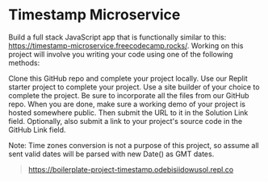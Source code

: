 # Timestamp Microservice
Build a full stack JavaScript app that is functionally similar to this: https://timestamp-microservice.freecodecamp.rocks/. Working on this project will involve you writing your code using one of the following methods:

Clone this GitHub repo and complete your project locally.
Use our Replit starter project to complete your project.
Use a site builder of your choice to complete the project. Be sure to incorporate all the files from our GitHub repo.
When you are done, make sure a working demo of your project is hosted somewhere public. Then submit the URL to it in the Solution Link field. Optionally, also submit a link to your project's source code in the GitHub Link field.

Note: Time zones conversion is not a purpose of this project, so assume all sent valid dates will be parsed with new Date() as GMT dates.

> https://boilerplate-project-timestamp.odebisiidowusol.repl.co